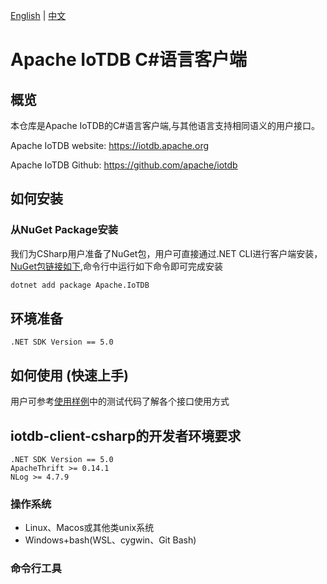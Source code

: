 <!--

    Licensed to the Apache Software Foundation (ASF) under one
    or more contributor license agreements.  See the NOTICE file
    distributed with this work for additional information
    regarding copyright ownership.  The ASF licenses this file
    to you under the Apache License, Version 2.0 (the
    "License"); you may not use this file except in compliance
    with the License.  You may obtain a copy of the License at
    
        http://www.apache.org/licenses/LICENSE-2.0
    
    Unless required by applicable law or agreed to in writing,
    software distributed under the License is distributed on an
    "AS IS" BASIS, WITHOUT WARRANTIES OR CONDITIONS OF ANY
    KIND, either express or implied.  See the License for the
    specific language governing permissions and limitations
    under the License.

-->
[English](./README.md) | [中文](./README_ZH.md)

# Apache IoTDB C#语言客户端

## 概览

本仓库是Apache IoTDB的C#语言客户端,与其他语言支持相同语义的用户接口。

Apache IoTDB website: https://iotdb.apache.org

Apache IoTDB Github: https://github.com/apache/iotdb

## 如何安装
### 从NuGet Package安装

我们为CSharp用户准备了NuGet包，用户可直接通过.NET CLI进行客户端安装，[NuGet包链接如下](https://www.nuget.org/packages/Apache.IoTDB/),命令行中运行如下命令即可完成安装
    
```sh
dotnet add package Apache.IoTDB
```


## 环境准备

    .NET SDK Version == 5.0 

## 如何使用 (快速上手)
用户可参考[使用样例](https://github.com/eedalong/Apache-IoTDB-Client-CSharp-UserCase)中的测试代码了解各个接口使用方式


## iotdb-client-csharp的开发者环境要求
    .NET SDK Version == 5.0
    ApacheThrift >= 0.14.1
    NLog >= 4.7.9


### 操作系统

* Linux、Macos或其他类unix系统
* Windows+bash(WSL、cygwin、Git Bash)

### 命令行工具
